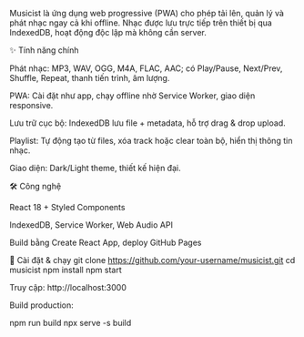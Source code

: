 Musicist là ứng dụng web progressive (PWA) cho phép tải lên, quản lý và phát nhạc ngay cả khi offline. Nhạc được lưu trực tiếp trên thiết bị qua IndexedDB, hoạt động độc lập mà không cần server.

✨ Tính năng chính

Phát nhạc: MP3, WAV, OGG, M4A, FLAC, AAC; có Play/Pause, Next/Prev, Shuffle, Repeat, thanh tiến trình, âm lượng.

PWA: Cài đặt như app, chạy offline nhờ Service Worker, giao diện responsive.

Lưu trữ cục bộ: IndexedDB lưu file + metadata, hỗ trợ drag & drop upload.

Playlist: Tự động tạo từ files, xóa track hoặc clear toàn bộ, hiển thị thông tin nhạc.

Giao diện: Dark/Light theme, thiết kế hiện đại.

🛠️ Công nghệ

React 18 + Styled Components

IndexedDB, Service Worker, Web Audio API

Build bằng Create React App, deploy GitHub Pages

🚀 Cài đặt & chạy
git clone https://github.com/your-username/musicist.git
cd musicist
npm install
npm start


Truy cập: http://localhost:3000

Build production:

npm run build
npx serve -s build
